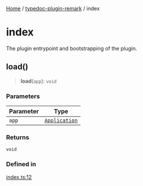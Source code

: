 [Home](../../README.md) / [typedoc-plugin-remark](../README.md) / index

# index

The plugin entrypoint and bootstrapping of the plugin.

## load()

> **load**(`app`): `void`

### Parameters

| Parameter | Type                                                              |
| --------- | ----------------------------------------------------------------- |
| `app`     | [`Application`](https://typedoc.org/api/classes/Application.html) |

### Returns

`void`

### Defined in

[index.ts:12](https://github.com/typedoc2md/typedoc-plugin-markdown/blob/main/packages/typedoc-plugin-remark/src/index.ts#L12)
